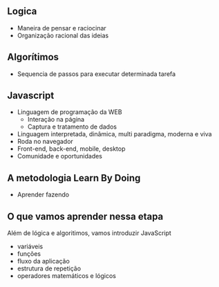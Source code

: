 ## Logica
  - Maneira de pensar e raciocinar
  - Organização racional das ideias

## Algorítimos
  - Sequencia de passos para executar determinada tarefa

## Javascript
  - Linguagem de programação da WEB
    - Interação na página
    - Captura e tratamento de dados
  - Linguagem interpretada, dinâmica, multi paradigma, moderna e viva
  - Roda no navegador
  - Front-end, back-end, mobile, desktop
  - Comunidade e oportunidades

## A metodologia Learn By Doing
  - Aprender fazendo

## O que vamos aprender nessa etapa
  Além de lógica e algoritimos, vamos introduzir JavaScript
  - variáveis
  - funções
  - fluxo da aplicação
  - estrutura de repetição
  - operadores matemáticos e lógicos
